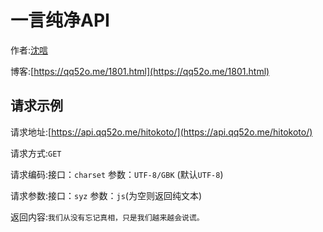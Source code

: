 # 一言纯净API

作者:[沈唁](https://qq52o.me)  

博客:[https://qq52o.me/1801.html](https://qq52o.me/1801.html)  

## 请求示例

请求地址:[https://api.qq52o.me/hitokoto/](https://api.qq52o.me/hitokoto/)  

请求方式:`GET` 

请求编码:接口：`charset` 参数：`UTF-8/GBK` (默认`UTF-8`)  

请求参数:接口：`syz` 参数：`js`(为空则返回纯文本)  

返回内容:`我们从没有忘记真相，只是我们越来越会说谎。 `

